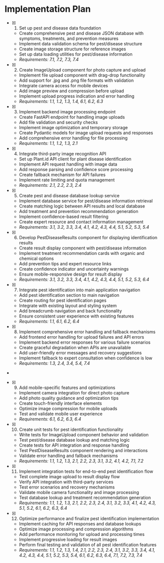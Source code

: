 # Implementation Plan

- [x] 1. Set up pest and disease data foundation





  - Create comprehensive pest and disease JSON database with symptoms, treatments, and prevention measures
  - Implement data validation schema for pest/disease structure
  - Create image storage structure for reference images
  - Set up data loading utilities for pest/disease information
  - _Requirements: 7.1, 7.2, 7.3, 7.4_

- [x] 2. Create ImageUpload component for photo capture and upload





  - Implement file upload component with drag-drop functionality
  - Add support for .jpg and .png file formats with validation
  - Integrate camera access for mobile devices
  - Add image preview and compression before upload
  - Implement upload progress indication and error handling
  - _Requirements: 1.1, 1.2, 1.3, 1.4, 6.1, 6.2, 6.3_

- [x] 3. Implement backend image processing endpoint





  - Create FastAPI endpoint for handling image uploads
  - Add file validation and security checks
  - Implement image optimization and temporary storage
  - Create Pydantic models for image upload requests and responses
  - Add comprehensive error handling for file processing
  - _Requirements: 1.1, 1.2, 1.3, 2.1_

- [x] 4. Integrate third-party image recognition API






  - Set up Plant.id API client for plant disease identification
  - Implement API request handling with image data
  - Add response parsing and confidence score processing
  - Create fallback mechanism for API failures
  - Implement rate limiting and quota management
  - _Requirements: 2.1, 2.2, 2.3, 2.4_

- [x] 5. Create pest and disease database lookup service





  - Implement database service for pest/disease information retrieval
  - Create matching logic between API results and local database
  - Add treatment and prevention recommendation generation
  - Implement confidence-based result filtering
  - Create expert resource and contact information management
  - _Requirements: 3.1, 3.2, 3.3, 3.4, 4.1, 4.2, 4.3, 4.4, 5.1, 5.2, 5.3, 5.4_

- [x] 6. Develop PestDiseaseResults component for displaying identification results





  - Create result display component with pest/disease information
  - Implement treatment recommendation cards with organic and chemical options
  - Add prevention tips and expert resource links
  - Create confidence indicator and uncertainty warnings
  - Ensure mobile-responsive design for result display
  - _Requirements: 3.1, 3.2, 3.3, 3.4, 4.1, 4.2, 4.3, 4.4, 5.1, 5.2, 5.3, 6.4_

- [x] 7. Integrate pest identification into main application navigation





  - Add pest identification section to main navigation
  - Create routing for pest identification pages
  - Integrate with existing layout and styling system
  - Add breadcrumb navigation and back functionality
  - Ensure consistent user experience with existing features
  - _Requirements: 1.1, 6.1, 6.2, 6.4_

- [x] 8. Implement comprehensive error handling and fallback mechanisms





  - Add frontend error handling for upload failures and API errors
  - Implement backend error responses for various failure scenarios
  - Create graceful degradation when APIs are unavailable
  - Add user-friendly error messages and recovery suggestions
  - Implement fallback to expert consultation when confidence is low
  - _Requirements: 1.3, 2.4, 3.4, 5.4, 7.4_
-

- [x] 9. Add mobile-specific features and optimizations





  - Implement camera integration for direct photo capture
  - Add photo quality guidance and optimization tips
  - Create touch-friendly interface elements
  - Optimize image compression for mobile uploads
  - Test and validate mobile user experience
  - _Requirements: 6.1, 6.2, 6.3, 6.4_

- [x] 10. Create unit tests for pest identification functionality





  - Write tests for ImageUpload component behavior and validation
  - Test pest/disease database lookup and matching logic
  - Create tests for API integration and response handling
  - Test PestDiseaseResults component rendering and interactions
  - Validate error handling and fallback mechanisms
  - _Requirements: 1.1, 1.2, 1.3, 2.1, 2.2, 2.3, 3.1, 3.2, 4.1, 4.2, 7.1, 7.2_

- [x] 11. Implement integration tests for end-to-end pest identification flow





  - Test complete image upload to result display flow
  - Verify API integration with third-party services
  - Test error scenarios and recovery mechanisms
  - Validate mobile camera functionality and image processing
  - Test database lookup and treatment recommendation generation
  - _Requirements: 1.1, 1.2, 1.3, 2.1, 2.2, 2.3, 2.4, 3.1, 3.2, 3.3, 4.1, 4.2, 4.3, 5.1, 5.2, 6.1, 6.2, 6.3, 6.4_

- [x] 12. Optimize performance and finalize pest identification implementation






  - Implement caching for API responses and database lookups
  - Optimize image processing and compression algorithms
  - Add performance monitoring for upload and processing times
  - Implement progressive loading for result images
  - Perform final testing and validation of all pest identification features
  - _Requirements: 1.1, 1.2, 1.3, 1.4, 2.1, 2.2, 2.3, 2.4, 3.1, 3.2, 3.3, 3.4, 4.1, 4.2, 4.3, 4.4, 5.1, 5.2, 5.3, 5.4, 6.1, 6.2, 6.3, 6.4, 7.1, 7.2, 7.3, 7.4_